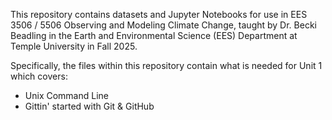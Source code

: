 This repository contains datasets and Jupyter Notebooks for use in EES 3506 / 5506 Observing and Modeling Climate Change, taught by Dr. Becki Beadling in the Earth and Environmental Science (EES) Department at Temple University in Fall 2025.

Specifically, the files within this repository contain what is needed for Unit 1 which covers:
* Unix Command Line
* Gittin' started with Git & GitHub

